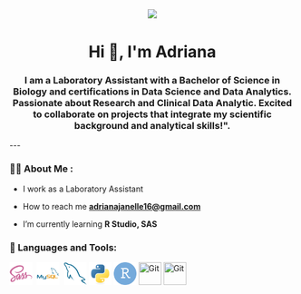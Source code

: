 <div id="header" align="center">
    <img src="https://media.giphy.com/media/l2Je6eSg8ONhujzJC/giphy.gif" width="200" />
    <h1 align="center">Hi 👋, I'm Adriana</h1>
    <h3 align="center">I am a Laboratory Assistant with a Bachelor of Science in Biology and certifications in Data Science and Data Analytics. Passionate about Research and Clinical Data Analytic. Excited to collaborate on projects that integrate my scientific background and analytical skills!".</h3>
</div>
---

### 👨‍💻 About Me :

- I work as a Laboratory Assistant

- How to reach me **adrianajanelle16@gmail.com**

-  I’m currently learning **R Studio, SAS**


<div align="left">
    <h3>🔨 Languages and Tools:</h3>
    <div>
        <img src="https://github.com/devicons/devicon/blob/master/icons/sass/sass-original.svg" title="Sass" alt="Sass" width="40" height="40"/>&nbsp;
        <img src="https://github.com/devicons/devicon/blob/master/icons/mysql/mysql-original-wordmark.svg" title="MySQL"  alt="MySQL" width="40" height="40"/>&nbsp;
        <img src="https://github.com/devicons/devicon/blob/master/icons/mysql/mysql-plain.svg" title="Git" **alt="Git" width="40" height="40"/>
        <img src="https://github.com/devicons/devicon/blob/master/icons/python/python-original.svg" title="Git" **alt="Git" width="40" height="40"/>
     <img src="https://github.com/devicons/devicon/blob/master/icons/rstudio/rstudio-original.svg" title="Git" **alt="Git" width="40" height="40"/>
      <img src="https://github.com/marclelijveld/Power-BI-Icons/blob/main/SVG/Power-BI.svg" title="Git" **alt="Git" width="40" height="40"/>
    <img src="https://github.com/simple-icons/simple-icons/blob/develop/icons/tableau.svg" title="Git" **alt="Git" width="40" height="40"/>
 
  </div>

